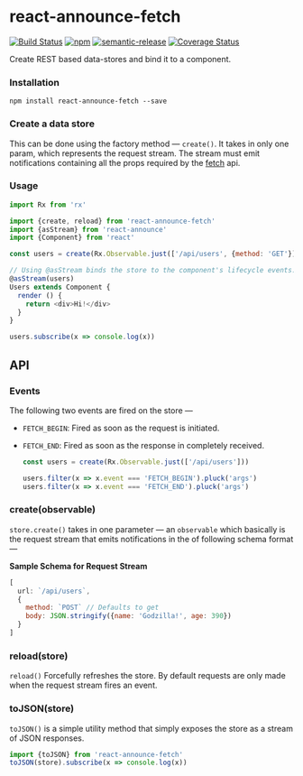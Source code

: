 # react-announce-fetch
[![Build Status](https://travis-ci.org/tusharmath/react-announce-fetch.svg?branch=master)](https://travis-ci.org/tusharmath/react-announce-fetch) [![npm](https://img.shields.io/npm/v/react-announce-fetch.svg)]() [![semantic-release](https://img.shields.io/badge/%20%20%F0%9F%93%A6%F0%9F%9A%80-semantic--release-e10079.svg)](https://github.com/semantic-release/semantic-release)
[![Coverage Status](https://coveralls.io/repos/github/tusharmath/react-announce-fetch/badge.svg?branch=master)](https://coveralls.io/github/tusharmath/react-announce-fetch?branch=master)

Create REST based data-stores and bind it to a component.

### Installation
```
npm install react-announce-fetch --save
```

### Create a data store
This can be done using the factory method — `create()`. It takes in only one param, which represents the request stream. The stream must emit notifications containing all the props required by the [fetch](https://github.com/github/fetch) api.


### Usage

```javascript
import Rx from 'rx'

import {create, reload} from 'react-announce-fetch'
import {asStream} from 'react-announce'
import {Component} from 'react'

const users = create(Rx.Observable.just(['/api/users', {method: 'GET'}]))

// Using @asStream binds the store to the component's lifecycle events.  
@asStream(users)
Users extends Component {
  render () {
    return <div>Hi!</div>
  }
}

users.subscribe(x => console.log(x))

```

## API

### Events
The following two events are fired on the store —
- `FETCH_BEGIN`: Fired as soon as the request is initiated.
- `FETCH_END`: Fired as soon as the response in completely received.

  ```javascript
  const users = create(Rx.Observable.just(['/api/users']))

  users.filter(x => x.event === 'FETCH_BEGIN').pluck('args')
  users.filter(x => x.event === 'FETCH_END').pluck('args')
  ```

### create(observable)
`store.create()` takes in one parameter — an `observable` which basically is the request stream that emits notifications in the of following schema format —

**Sample Schema for Request Stream**
```javascript
[
  url: `/api/users`,
  {  
    method: `POST` // Defaults to get
    body: JSON.stringify({name: 'Godzilla!', age: 390})
  }
]
```
### reload(store)
`reload()` Forcefully refreshes the store. By default requests are only made when the request stream fires an event.

### toJSON(store)
`toJSON()` is a simple utility method that simply exposes the store as a stream of JSON responses.

```javascript
import {toJSON} from 'react-announce-fetch'
toJSON(store).subscribe(x => console.log(x))
```
